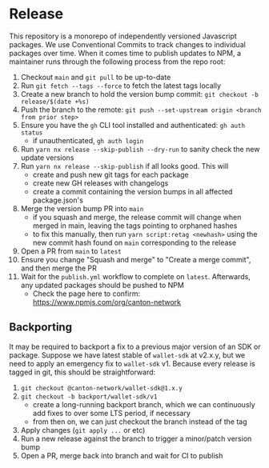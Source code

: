# Release

This repository is a monorepo of independently versioned Javascript packages. We use Conventional Commits to track changes to individual packages over time. When it comes time to publish updates to NPM, a maintainer runs through the following process from the repo root:

1. Checkout `main` and `git pull` to be up-to-date
2. Run `git fetch --tags --force` to fetch the latest tags locally
3. Create a new branch to hold the version bump commit: `git checkout -b release/$(date +%s)`
4. Push the branch to the remote: `git push --set-upstream origin <branch from prior step>`
5. Ensure you have the `gh` CLI tool installed and authenticated: `gh auth status`
    - if unauthenticated, `gh auth login`
6. Run `yarn nx release --skip-publish --dry-run` to sanity check the new update versions
7. Run `yarn nx release --skip-publish` if all looks good. This will
    - create and push new git tags for each package
    - create new GH releases with changelogs
    - create a commit containing the version bumps in all affected package.json's
8. Merge the version bump PR into `main`
    - if you squash and merge, the release commit will change when merged in main, leaving the tags pointing to orphaned hashes
    - to fix this manually, then run `yarn script:retag <newhash>` using the new commit hash found on `main` corresponding to the release
9. Open a PR from `main` to `latest`
10. Ensure you change "Squash and merge" to "Create a merge commit", and then merge the PR
11. Wait for the `publish.yml` workflow to complete on `latest`. Afterwards, any updated packages should be pushed to NPM
    - Check the page here to confirm: https://www.npmjs.com/org/canton-network

## Backporting

It may be required to backport a fix to a previous major version of an SDK or package. Suppose we have latest stable of `wallet-sdk` at v2.x.y, but we need to apply an emergency fix to `wallet-sdk` v1. Because every release is tagged in git, this should be straightforward:

1. `git checkout @canton-network/wallet-sdk@1.x.y`
2. `git checkout -b backport/wallet-sdk/v1`
    - create a long-running backport branch, which we can continuously add fixes to over some LTS period, if necessary
    - from then on, we can just checkout the branch instead of the tag
3. Apply changes (`git apply ...` or etc)
4. Run a new release against the branch to trigger a minor/patch version bump
5. Open a PR, merge back into branch and wait for CI to publish
